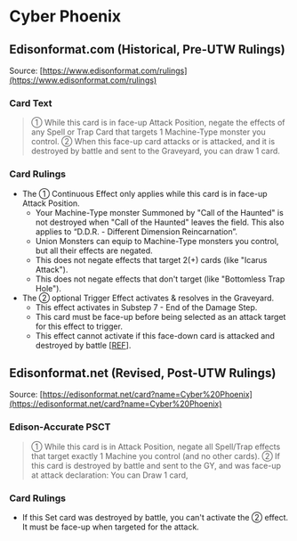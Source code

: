 # Cyber Phoenix

## Edisonformat.com (Historical, Pre-UTW Rulings)

Source: [https://www.edisonformat.com/rulings](https://www.edisonformat.com/rulings)

### Card Text

> ① While this card is in face-up Attack Position, negate the effects of any Spell or Trap Card that targets 1 Machine-Type monster you control. ② When this face-up card attacks or is attacked, and it is destroyed by battle and sent to the Graveyard, you can draw 1 card.

### Card Rulings

*   The ① Continuous Effect only applies while this card is in face-up Attack Position.
    *   Your Machine-Type monster Summoned by "Call of the Haunted" is not destroyed when "Call of the Haunted" leaves the field. This also applies to “D.D.R. - Different Dimension Reincarnation”.
    *   Union Monsters can equip to Machine-Type monsters you control, but all their effects are negated.
    *   This does not negate effects that target 2(+) cards (like "Icarus Attack").
    *   This does not negate effects that don't target (like "Bottomless Trap Hole").
*   The ② optional Trigger Effect activates & resolves in the Graveyard.
    *   This effect activates in Substep 7 - End of the Damage Step.
    *   This card must be face-up before being selected as an attack target for this effect to trigger.
    *   This effect cannot activate if this face-down card is attacked and destroyed by battle \[[REF](https://www.pojo.biz/board/showpost.php?p=17414058&postcount=14)\].

## Edisonformat.net (Revised, Post-UTW Rulings)

Source: [https://edisonformat.net/card?name=Cyber%20Phoenix](https://edisonformat.net/card?name=Cyber%20Phoenix)

### Edison-Accurate PSCT

> ① While this card is in Attack Position,
> negate all Spell/Trap effects that target exactly 1 Machine you control (and no other cards).
> ② If this card is destroyed by battle and sent to the GY, and was face-up at attack declaration: You can Draw 1 card,

### Card Rulings

*   If this Set card was destroyed by battle, you can't activate the ② effect.
It must be face-up when targeted for the attack.
            